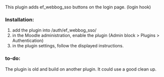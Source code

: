 This plugin adds ef_webbog_sso buttons on the login page. (login hook)

### Installation:

1. add the plugin into /auth/ef_webbog_sso/
2. in the Moodle administration, enable the plugin (Admin block > Plugins > Authentication)
3. in the plugin settings, follow the displayed instructions.


### to-do:
The plugin is old and build on another plugin. It could use a good clean up.
